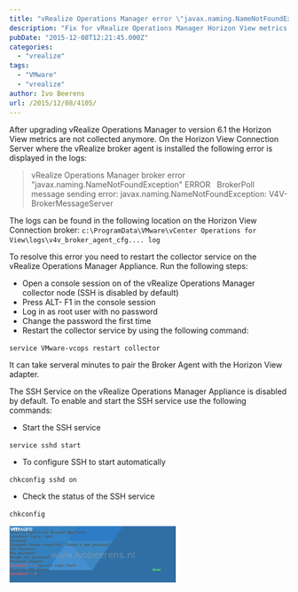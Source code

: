```yaml
---
title: "vRealize Operations Manager error \"javax.naming.NameNotFoundException\""
description: "Fix for vRealize Operations Manager Horizon View metrics collection error after upgrade."
pubDate: "2015-12-08T12:21:45.000Z"
categories: 
  - "vrealize"
tags: 
  - "VMware"
  - "vrealize"
author: Ivo Beerens
url: /2015/12/08/4105/
---
```


After upgrading vRealize Operations Manager to version 6.1 the Horizon View metrics are not collected anymore. On the Horizon View Connection Server where the vRealize broker agent is installed the following error is displayed in the logs:

> vRealize Operations Manager broker error "javax.naming.NameNotFoundException"
> ERROR   BrokerPoll message sending error: javax.naming.NameNotFoundException: V4V-BrokerMessageServer

The logs can be found in the following location on the Horizon View Connection broker:
`c:\ProgramData\VMware\vCenter Operations for View\logs\v4v_broker_agent_cfg.... log`

To resolve this error you need to restart the collector service on the vRealize Operations Manager Appliance. Run the following steps:

- Open a console session on of the vRealize Operations Manager collector node (SSH is disabled by default)
- Press ALT- F1 in the console session
- Log in as root user with no password
- Change the password the first time
- Restart the collector service by using the following command:

`service VMware-vcops restart collector`

It can take serveral minutes to pair the Broker Agent with the Horizon View adapter.

The SSH Service on the vRealize Operations Manager Appliance is disabled by default. To enable and start the SSH service use the following commands:

- Start the SSH service

`service sshd start`

- To configure SSH to start automatically

`chkconfig sshd on`

- Check the status of the SSH service

`chkconfig`

[![2015-12-08_12h55_01](images/2015-12-08_12h55_01-300x102.png)](images/2015-12-08_12h55_01.png)



